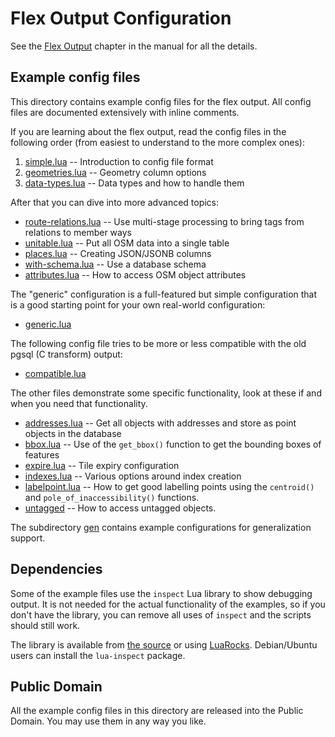 # Flex Output Configuration

See the [Flex Output](https://osm2pgsql.org/doc/manual.html#the-flex-output)
chapter in the manual for all the details.

## Example config files

This directory contains example config files for the flex output. All config
files are documented extensively with inline comments.

If you are learning about the flex output, read the config files in the
following order (from easiest to understand to the more complex ones):

1. [simple.lua](simple.lua) -- Introduction to config file format
2. [geometries.lua](geometries.lua) -- Geometry column options
3. [data-types.lua](data-types.lua) -- Data types and how to handle them

After that you can dive into more advanced topics:

* [route-relations.lua](route-relations.lua) -- Use multi-stage processing
  to bring tags from relations to member ways
* [unitable.lua](unitable.lua) -- Put all OSM data into a single table
* [places.lua](places.lua) -- Creating JSON/JSONB columns
* [with-schema.lua](with-schema.lua) -- Use a database schema
* [attributes.lua](attributes.lua) -- How to access OSM object attributes

The "generic" configuration is a full-featured but simple configuration that
is a good starting point for your own real-world configuration:

* [generic.lua](generic.lua)

The following config file tries to be more or less compatible with the old
pgsql (C transform) output:

* [compatible.lua](compatible.lua)

The other files demonstrate some specific functionality, look at these if
and when you need that functionality.

* [addresses.lua](addresses.lua) -- Get all objects with addresses and store
  as point objects in the database
* [bbox.lua](bbox.lua) -- Use of the `get_bbox()` function to get the bounding
  boxes of features
* [expire.lua](expire.lua) -- Tile expiry configuration
* [indexes.lua](indexes.lua) -- Various options around index creation
* [labelpoint.lua](labelpoint.lua) -- How to get good labelling points using
  the `centroid()` and `pole_of_inaccessibility()` functions.
* [untagged](untagged.lua) -- How to access untagged objects.

The subdirectory [gen](gen/) contains example configurations for
generalization support.

## Dependencies

Some of the example files use the `inspect` Lua library to show debugging
output. It is not needed for the actual functionality of the examples, so if
you don't have the library, you can remove all uses of `inspect` and the
scripts should still work.

The library is available from [the
source](https://github.com/kikito/inspect.lua) or using
[LuaRocks](https://luarocks.org/modules/kikito/inspect). Debian/Ubuntu users
can install the `lua-inspect` package.

## Public Domain

All the example config files in this directory are released into the Public
Domain. You may use them in any way you like.

